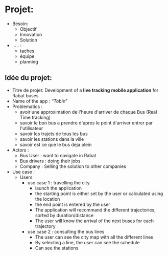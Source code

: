 # Projet:

- Besoin:
    - Objectif
    - Innovation
    - Solution
- ..... :
    - taches
    - équipe
    - planning

## Idée du projet:

- Titre de projet: Development of a **live tracking** **mobile application** for Rabat buses
- Name of the app : _“Tobis”_
- Problematics :
    - avoir une approximation de l'heure d'arriver de chaque Bus (Real Time tracking)
    - savoir le bon bus a prendre d'apres le point d'arriver entrer par l'utilisateur
    - savoir les trajets de tous les bus
    - savoir les stations dans la ville
    - savoir est ce que le bus deja plein
- Actors :
    - Bus User : want to navigate in Rabat
    - Bus drivers : doing their jobs
    - Company : Selling the solution to other companies
- Use case :
    - Users
        - use case 1 : travelling the city
            - launch the application
            - the starting point is either set by the user or calculated using the location
            - the end point is entered by the user
            - The application will recommand the different trajectories, sorted by duration/distance
            - The user will know the arrival of the next buses for each trajectory
        - use case 2 : consulting the bus lines
            - The user can see the city map with all the different lines
            - By selecting a line, the user can see the schedule
            - Can see the stations